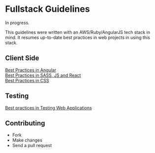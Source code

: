 # Fullstack Guidelines

In progress.

This guidelines were written with an AWS/Ruby/AngularJS tech stack in mind. It resumes up-to-date best practices in web projects in using this stack.

## Client Side

[Best Practices in Angular](Guidelines%20-%20Best%20practices%20in%20Angular.md)  
[Best Practices in SASS, JS and React](Guidelines%20-%20Best%20practices%20in%20SASS%2C%20JS%20and%20React.md)  
[Best Practices in CSS](Guidelines%20-%20Best%20Practices%20in%20CSS.md)  

## Testing

[Best practices in Testing Web Applications](Guidelines%20-%20Best%20practices%20in%20Testing%20Web%20Applications.md)

## Сontributing

- Fork
- Make changes
- Send a pull request
